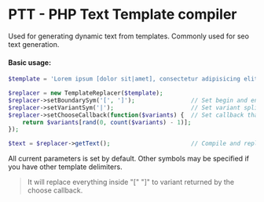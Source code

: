 # PTT - PHP Text Template compiler

Used for generating dynamic text from templates. Commonly used for seo text generation.

#### Basic usage:
```php
$template = 'Lorem ipsum [dolor sit|amet], consectetur adipisicing elit. Aliquid [aut et|expedita|fuga [fugiat|ipsum molestias] neque nesciunt] placeat quasi, quisquam repellat tempora totam. Amet blanditiis [corporis|esse|odio] soluta.';

$replacer = new TemplateReplacer($template);
$replacer->setBoundarySym('[', ']');                // Set begin and end template symbols
$replacer->setVariantSym('|');                      // Set variant splitter
$replacer->setChooseCallback(function($variants) {  // Set callback that will be executed on every template piece
    return $variants[rand(0, count($variants) - 1)];
});

$text = $replacer->getText();                       // Compile and replace all templated entries with chosen variant
```
All current parameters is set by default. Other symbols may be specified if you have other template delimiters.
> It will replace everything inside "["  "]" to variant returned by the choose callback.
